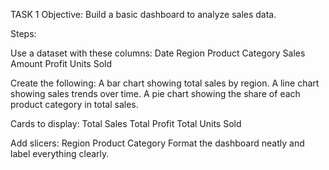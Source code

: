 TASK 1
Objective: Build a basic dashboard to analyze sales data.

Steps:

Use a dataset with these columns:
Date
Region
Product Category
Sales Amount
Profit
Units Sold



Create the following:
A bar chart showing total sales by region.
A line chart showing sales trends over time.
A pie chart showing the share of each product category in total sales.


Cards to display:
Total Sales
Total Profit
Total Units Sold


Add slicers:
Region
Product Category
Format the dashboard neatly and label everything clearly.
